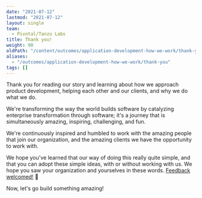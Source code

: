 ```yaml
---
date: "2021-07-12"
lastmod: "2021-07-12"
layout: single
team:
  - Pivotal/Tanzu Labs
title: Thank you!
weight: 90
oldPath: "/content/outcomes/application-development-how-we-work/thank-you.md"
aliases:
  - "/outcomes/application-development-how-we-work/thank-you"
tags: []
---
```


Thank you for reading our story and learning about how we approach product development, helping each other and our clients, and why we do what we do.

We're transforming the way the world builds software by catalyzing enterprise transformation through software; it's a journey that is simultaneously amazing, inspiring, challenging, and fun.

We're continuously inspired and humbled to work with the amazing people that join our organization, and the amazing clients we have the opportunity to work with.

We hope you've learned that our way of doing this really quite simple, and that you can adopt these simple ideas, with or without working with us. We hope you saw your organization and yourselves in these words. [Feedback welcomed!](https://github.com/joemoore/labs-practices-site/issues) 🔬

Now, let's go build something amazing!
